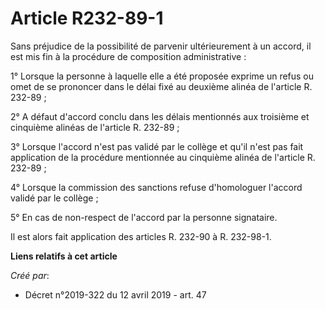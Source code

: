 # Article R232-89-1

Sans préjudice de la possibilité de parvenir ultérieurement à un accord, il est mis fin à la procédure de composition
administrative :

1° Lorsque la personne à laquelle elle a été proposée exprime un refus ou omet de se prononcer dans le délai fixé au deuxième
alinéa de l'article R. 232-89 ;

2° A défaut d'accord conclu dans les délais mentionnés aux troisième et cinquième alinéas de l'article R. 232-89 ;

3° Lorsque l'accord n'est pas validé par le collège et qu'il n'est pas fait application de la procédure mentionnée au
cinquième alinéa de l'article R. 232-89 ;

4° Lorsque la commission des sanctions refuse d'homologuer l'accord validé par le collège ;

5° En cas de non-respect de l'accord par la personne signataire.

Il est alors fait application des articles R. 232-90 à R. 232-98-1.

**Liens relatifs à cet article**

_Créé par_:

  - Décret n°2019-322 du 12 avril 2019 - art. 47
